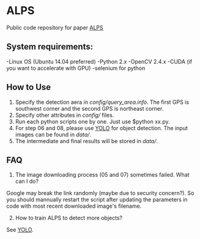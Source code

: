 # ALPS
Public code repository for paper [ALPS](https://nsl.cs.usc.edu/Papers?action=download&upname=Yitao16a.pdf)

## System requirements:
-Linux OS (Ubuntu 14.04 preferred) 
-Python 2.x
-OpenCV 2.4.x
-CUDA (if you want to accelerate with GPU)
-selenium for python

## How to Use
1. Specify the detection aera in *config/query_area.info*. The first GPS is southwest corner and the second GPS is northeast corner.
2. Specify other attributes in *config/* files.
3. Run each python scripts one by one. Just use $python xx.py.
4. For step 06 and 08, please use [YOLO](https://github.com/hyperchris/Yolo) for object detection. The input images can be found in *data/*.
5. The intermediate and final results will be stored in *data/*.

## FAQ
1. The image downloading process (05 and 07) sometimes failed. What can I do?

Google may break the link randomly (maybe due to security concern?). So you should mannually restart the script after updating the parameters in code with most recent downloaded image's filename. 

2. How to train ALPS to detect more objects? 

See [YOLO](https://github.com/hyperchris/Yolo).
